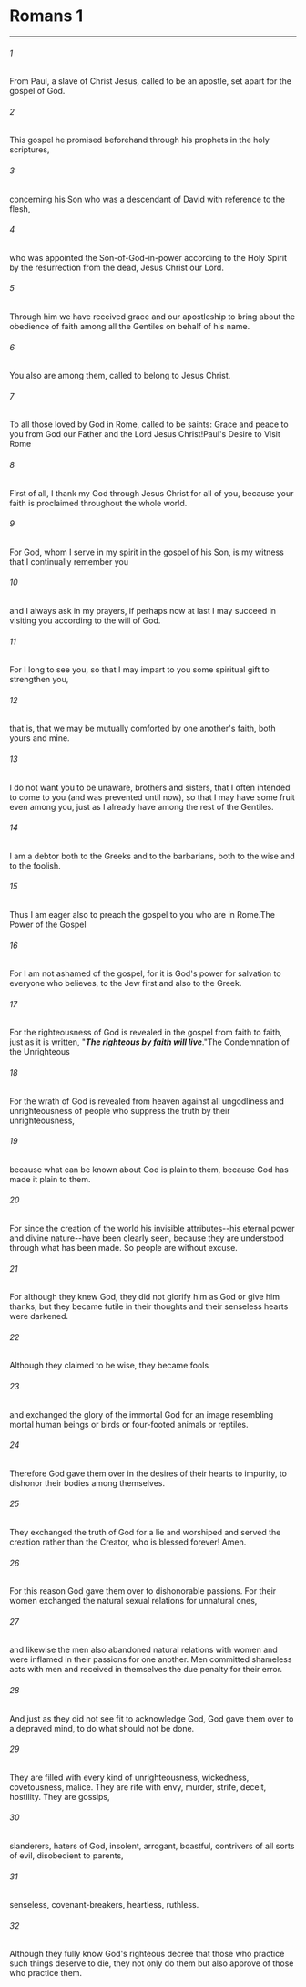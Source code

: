 # Romans 1
***



###### 1 
From Paul, a slave of Christ Jesus, called to be an apostle, set apart for the gospel of God. 

###### 2 
This gospel he promised beforehand through his prophets in the holy scriptures, 

###### 3 
concerning his Son who was a descendant of David with reference to the flesh, 

###### 4 
who was appointed the Son-of-God-in-power according to the Holy Spirit by the resurrection from the dead, Jesus Christ our Lord. 

###### 5 
Through him we have received grace and our apostleship to bring about the obedience of faith among all the Gentiles on behalf of his name. 

###### 6 
You also are among them, called to belong to Jesus Christ. 

###### 7 
To all those loved by God in Rome, called to be saints: Grace and peace to you from God our Father and the Lord Jesus Christ!Paul's Desire to Visit Rome 

###### 8 
First of all, I thank my God through Jesus Christ for all of you, because your faith is proclaimed throughout the whole world. 

###### 9 
For God, whom I serve in my spirit in the gospel of his Son, is my witness that I continually remember you 

###### 10 
and I always ask in my prayers, if perhaps now at last I may succeed in visiting you according to the will of God. 

###### 11 
For I long to see you, so that I may impart to you some spiritual gift to strengthen you, 

###### 12 
that is, that we may be mutually comforted by one another's faith, both yours and mine. 

###### 13 
I do not want you to be unaware, brothers and sisters, that I often intended to come to you (and was prevented until now), so that I may have some fruit even among you, just as I already have among the rest of the Gentiles. 

###### 14 
I am a debtor both to the Greeks and to the barbarians, both to the wise and to the foolish. 

###### 15 
Thus I am eager also to preach the gospel to you who are in Rome.The Power of the Gospel 

###### 16 
For I am not ashamed of the gospel, for it is God's power for salvation to everyone who believes, to the Jew first and also to the Greek. 

###### 17 
For the righteousness of God is revealed in the gospel from faith to faith, just as it is written, "**_The righteous by faith will live_**."The Condemnation of the Unrighteous 

###### 18 
For the wrath of God is revealed from heaven against all ungodliness and unrighteousness of people who suppress the truth by their unrighteousness, 

###### 19 
because what can be known about God is plain to them, because God has made it plain to them. 

###### 20 
For since the creation of the world his invisible attributes--his eternal power and divine nature--have been clearly seen, because they are understood through what has been made. So people are without excuse. 

###### 21 
For although they knew God, they did not glorify him as God or give him thanks, but they became futile in their thoughts and their senseless hearts were darkened. 

###### 22 
Although they claimed to be wise, they became fools 

###### 23 
and exchanged the glory of the immortal God for an image resembling mortal human beings or birds or four-footed animals or reptiles. 

###### 24 
Therefore God gave them over in the desires of their hearts to impurity, to dishonor their bodies among themselves. 

###### 25 
They exchanged the truth of God for a lie and worshiped and served the creation rather than the Creator, who is blessed forever! Amen. 

###### 26 
For this reason God gave them over to dishonorable passions. For their women exchanged the natural sexual relations for unnatural ones, 

###### 27 
and likewise the men also abandoned natural relations with women and were inflamed in their passions for one another. Men committed shameless acts with men and received in themselves the due penalty for their error. 

###### 28 
And just as they did not see fit to acknowledge God, God gave them over to a depraved mind, to do what should not be done. 

###### 29 
They are filled with every kind of unrighteousness, wickedness, covetousness, malice. They are rife with envy, murder, strife, deceit, hostility. They are gossips, 

###### 30 
slanderers, haters of God, insolent, arrogant, boastful, contrivers of all sorts of evil, disobedient to parents, 

###### 31 
senseless, covenant-breakers, heartless, ruthless. 

###### 32 
Although they fully know God's righteous decree that those who practice such things deserve to die, they not only do them but also approve of those who practice them.
